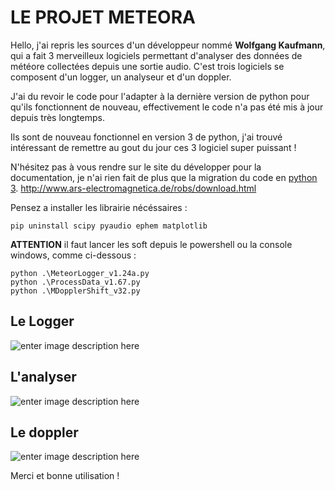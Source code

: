 # LE PROJET METEORA

Hello, j'ai repris les sources d'un développeur nommé **Wolfgang Kaufmann**, qui a fait 3 merveilleux logiciels permettant d'analyser des données de météore collectées depuis une sortie audio.
C'est trois logiciels se composent d'un logger, un analyseur et d'un doppler.

J'ai du revoir le code pour l'adapter à la dernière version de python pour qu'ils fonctionnent de nouveau, effectivement le code n'a pas été mis à jour depuis très longtemps.

Ils sont de nouveau fonctionnel en version 3 de python, j'ai trouvé intéressant de remettre au gout du jour ces 3 logiciel super puissant !

N'hésitez pas à vous rendre sur le site du développer pour la documentation, je n'ai rien fait de plus que la migration du code en [python 3](https://www.python.org/downloads/).
http://www.ars-electromagnetica.de/robs/download.html

Pensez a installer les librairie nécéssaires :

    pip uninstall scipy pyaudio ephem matplotlib

**ATTENTION** il faut lancer les soft depuis le powershell ou la console windows, comme ci-dessous :

    python .\MeteorLogger_v1.24a.py
    python .\ProcessData_v1.67.py
    python .\MDopplerShift_v32.py
    
## Le Logger
![enter image description here](https://i.ibb.co/BC7bCL7/Capture1.png)

## L'analyser
![enter image description here](https://i.ibb.co/ChYk856/Capture2.png)

## Le doppler
![enter image description here](https://i.ibb.co/xjrtFZz/Capture3.png)

Merci et bonne utilisation !
```
